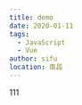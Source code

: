 ```yaml
---
title: demo
date: 2020-01-11
tags: 
  - JavaScript
  - Vue
author: sifu
location: 南昌  
---
```


111
